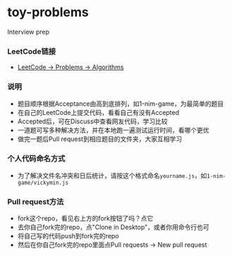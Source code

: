 # toy-problems
Interview prep

### LeetCode链接
- [LeetCode -> Problems -> Algorithms](https://leetcode.com/problemset/algorithms/)

### 说明
- 题目顺序根据Acceptance由高到底排列，如1-nim-game，为最简单的题目
- 在自己的LeetCode上提交代码，看看自己有没有Accepted
- Accepted后，可在Discuss中查看网友代码，学习比较
- 一道题可写多种解决方法，并在本地跑一遍测试运行时间，看哪个更优
- 做完一题后Pull request到相应题目的文件夹，大家互相学习

### 个人代码命名方式
- 为了解决文件名冲突和日后统计，请按这个格式命名`yourname.js`，如`1-nim-game/vickymin.js`

### Pull request方法
- fork这个repo，看见右上方的fork按钮了吗？点它
- 去你自己fork完的repo，点"Clone in Desktop"，或者你用命令行也可
- 将自己写的代码push到fork完的repo
- 然后在你自己fork完的repo里面点Pull requests -> New pull request
